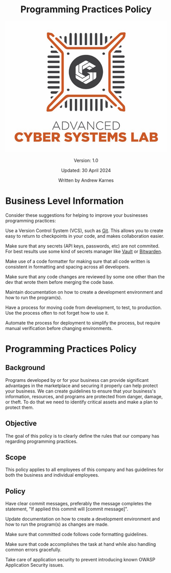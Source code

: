 <div style='text-align: center;'>

# Programming Practices Policy
![image](../../ACSL_Logo-Full_Color600x488.jpg)

Version: 1.0

Updated: 30 April 2024

Written by Andrew Karnes
</div>

# Business Level Information

Consider these suggestions for helping to improve your businesses programming practices:

Use a Version Control System (VCS), such as [Git](https://git-scm.com/). This allows you to create easy to return to checkpoints in your code, and makes collaboration easier. 

Make sure that any secrets (API keys, passwords, etc) are not commited. For best results use some kind of secrets manager like [Vault](https://www.vaultproject.io/) or [Bitwarden](https://bitwarden.com/products/secrets-manager/). 

Make use of a code formatter for making sure that all code written is consistent in formatting and spacing across all developers. 

Make sure that any code changes are reviewed by some one other than the dev that wrote them before merging the code base. 

Maintain documentation on how to create a development environment and how to run the program(s). 

Have a process for moving code from development, to test, to production. Use the process often to not forget how to use it. 

Automate the process for deployment to simplify the process, but require manual verification before changing environments. 

# Programming Practices Policy

## Background

Programs developed by or for your business can provide significant advantages in the marketplace and securing it properly can help protect your business. We can create guidelines to ensure that your business's information, resources, and programs are protected from danger, damage, or theft. To do that we need to identify critical assets and make a plan to protect them.

## Objective

The goal of this policy is to clearly define the rules that our company has regarding programming practices.

## Scope

This policy applies to all employees of this company and has guidelines for both the business and individual employees.

## Policy

Have clear commit messages, preferably the message completes the statement, "If applied this commit will [commit message]".

Update documentation on how to create a development environment and how to run the program(s) as changes are made. 

Make sure that committed code follows code formatting guidelines. 

Make sure that code accomplishes the task at hand while also handling common errors gracefully. 

Take care of application security to prevent introducing known OWASP Application Security issues. 